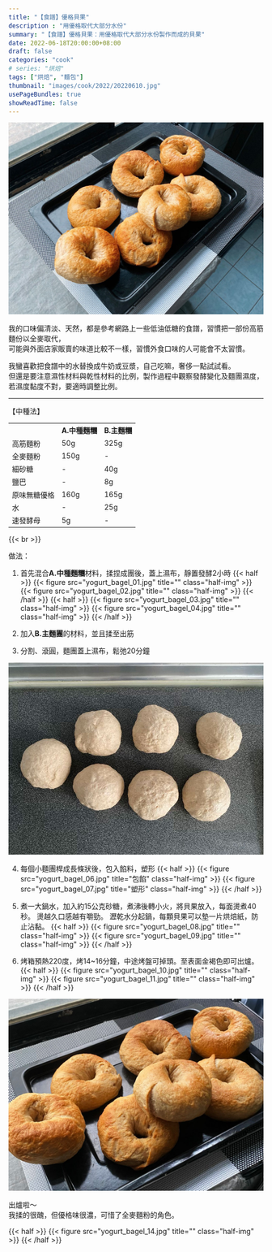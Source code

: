 ```yaml
---
title: "【食譜】優格貝果"
description : "用優格取代大部分水份"
summary: "【食譜】優格貝果：用優格取代大部分水份製作而成的貝果"
date: 2022-06-18T20:00:00+08:00
draft: false
categories: "cook"
# series: "烘焙"
tags: ["烘焙", "麵包"]
thumbnail: "images/cook/2022/20220610.jpg"
usePageBundles: true
showReadTime: false
---
```


![優格貝果](yogurt_bagel_12.jpg)

我的口味偏清淡、天然，都是參考網路上一些低油低糖的食譜，習慣把一部份高筋麵份以全麥取代，
\
可能與外面店家販賣的味道比較不一樣，習慣外食口味的人可能會不太習慣。

我蠻喜歡把食譜中的水替換成牛奶或豆漿，自己吃嘛，奢侈一點試試看。
\
但還是要注意濕性材料與乾性材料的比例，製作過程中觀察發酵變化及麵團濕度，
\
若濕度黏度不對，要適時調整比例。

---

【中種法】

  <table>
    <tr>
      <th></th><th>A.中種麵糰</th><th>B.主麵糰</th>
    </tr>
    <tr>
      <td>高筋麵粉</td>
      <td>50g</td>
      <td>325g</td>
    </tr>
    <tr>
      <td>全麥麵粉</td>
      <td>150g</td>
      <td>-</td>
    </tr>
    <tr>
      <td>細砂糖</td>
      <td>-</td>
      <td>40g</td>
    </tr>
    <tr>
      <td>鹽巴</td>
      <td>-</td>
      <td>8g</td>
    </tr>
    <tr>
      <td>原味無糖優格</td>
      <td>160g</td>
      <td>165g</td>
    </tr>
    <tr>
      <td>水</td>
      <td>-</td>
      <td>25g</td>
    </tr>
    <tr>
      <td>速發酵母</td>
      <td>5g</td>
      <td>-</td>
    </tr>
  </table>

{{< br >}}

做法：

1. 首先混合**A.中種麵糰**材料，揉捏成團後，蓋上濕布，靜置發酵2小時
   {{< half >}}
{{< figure src="yogurt_bagel_01.jpg" title="" class="half-img" >}}
{{< figure src="yogurt_bagel_02.jpg" title="" class="half-img" >}}
{{< /half >}}
{{< half >}}
{{< figure src="yogurt_bagel_03.jpg" title="" class="half-img" >}}
{{< figure src="yogurt_bagel_04.jpg" title="" class="half-img" >}}
{{< /half >}}

2. 加入**B.主麵團**的材料，並且揉至出筋

3. 分割、滾圓，麵團蓋上濕布，鬆弛20分鐘

![優格貝果-滾圓、鬆弛](yogurt_bagel_05.jpg)

4. 每個小麵團桿成長條狀後，包入餡料，塑形
   {{< half >}}
{{< figure src="yogurt_bagel_06.jpg" title="包餡" class="half-img" >}}
{{< figure src="yogurt_bagel_07.jpg" title="塑形" class="half-img" >}}
{{< /half >}}

5. 煮一大鍋水，加入約15公克砂糖，煮沸後轉小火，將貝果放入，每面燙煮40秒。
   燙越久口感越有嚼勁。
   瀝乾水分起鍋，每顆貝果可以墊一片烘焙紙，防止沾黏。
   {{< half >}}
{{< figure src="yogurt_bagel_08.jpg" title="" class="half-img" >}}
{{< figure src="yogurt_bagel_09.jpg" title="" class="half-img" >}}
{{< /half >}}

6. 烤箱預熱220度，烤14~16分鐘，中途烤盤可掉頭。至表面金褐色即可出爐。
   {{< half >}}
{{< figure src="yogurt_bagel_10.jpg" title="" class="half-img" >}}
{{< figure src="yogurt_bagel_11.jpg" title="" class="half-img" >}}
{{< /half >}}


![優格貝果](yogurt_bagel_13.jpg)

出爐啦～
\
我揉的很醜，但優格味很濃，可惜了全麥麵粉的角色。

{{< half >}}
{{< figure src="yogurt_bagel_14.jpg" title="" class="half-img" >}}
{{< /half >}}
